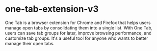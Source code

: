 # one-tab-extension-v3
One Tab is a browser extension for Chrome and Firefox that helps users manage open tabs by consolidating them into a single list. With One Tab, users can save tab groups for later, improve browsing performance, and customize tab groups. It's a useful tool for anyone who wants to better manage their open tabs.
